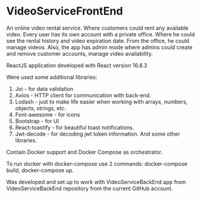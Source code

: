 # VideoServiceFrontEnd

An online video rental service. Where customers could rent any available video. Every user has its own account with a private office. Where he could see the rental history and video expiration date. From the office, he could manage videos. Also, the app has admin mode where admins could create and remove customer accounts, manage video availability.

ReactJS application developed with React version 16.8.3

Were used some additional libraries:
1. Joi - for data validation
2. Axios - HTTP client for communication with back-end.
3. Lodash - just to make life easier when working with arrays, numbers, objects, strings, etc.
4. Font-awesome - for icons
5. Bootstrap - for UI
6. React-toastify - for beautiful toast notifications.
7. Jwt-decode - for decoding jwt token information.
And some other libraries.

Contain Docker support and Docker Compose as orchestrator.

To run docker with docker-compose use 2 commands: docker-compose build, docker-compose up.

Was developed and set up to work with VideoServiceBackEnd app from VideoServiceBackEnd repository from the current GitHub account.
